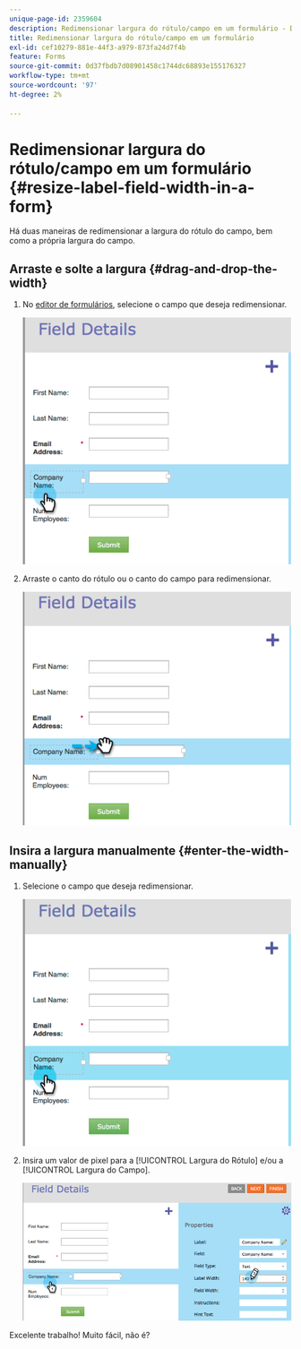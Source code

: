 ```yaml
---
unique-page-id: 2359604
description: Redimensionar largura do rótulo/campo em um formulário - Documentação do Marketo - Documentação do produto
title: Redimensionar largura do rótulo/campo em um formulário
exl-id: cef10279-881e-44f3-a979-873fa24d7f4b
feature: Forms
source-git-commit: 0d37fbdb7d08901458c1744dc68893e155176327
workflow-type: tm+mt
source-wordcount: '97'
ht-degree: 2%

---
```


# Redimensionar largura do rótulo/campo em um formulário {#resize-label-field-width-in-a-form}

Há duas maneiras de redimensionar a largura do rótulo do campo, bem como a própria largura do campo.

## Arraste e solte a largura {#drag-and-drop-the-width}

1. No [editor de formulários](/help/marketo/product-docs/demand-generation/forms/form-actions/edit-a-form.md), selecione o campo que deseja redimensionar.

   ![](assets/image2014-9-15-15-3a24-3a0.png)

1. Arraste o canto do rótulo ou o canto do campo para redimensionar.

   ![](assets/image2014-9-15-15-3a24-3a14.png)

## Insira a largura manualmente {#enter-the-width-manually}

1. Selecione o campo que deseja redimensionar.

   ![](assets/image2014-9-15-15-3a24-3a28.png)

1. Insira um valor de pixel para a [!UICONTROL Largura do Rótulo] e/ou a [!UICONTROL Largura do Campo].

   ![](assets/image2014-9-15-15-3a24-3a36.png)

Excelente trabalho! Muito fácil, não é?
